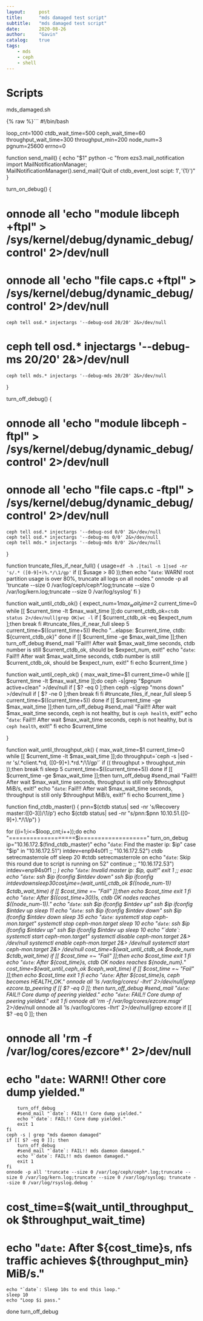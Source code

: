 ```yaml
---
layout:     post
title:      "mds damaged test script"
subtitle:   "mds damaged test script"
date:       2020-08-26
author:     "Gavin"
catalog:    true
tags:
    - mds
    - ceph
    - shell
---
```



# Scripts

mds_damaged.sh

{% raw %}```
#!/bin/bash

loop_cnt=1000
ctdb_wait_time=500
ceph_wait_time=60
throughput_wait_time=300
throughput_min=200
node_num=3
pgnum=25600
errno=0

function send_mail()
{
    echo "$1"
    python -c "from ezs3.mail_notification import MailNotificationManager; \
               MailNotificationManager().send_mail('Quit of ctdb_event_lost scipt: ${1}', '${1}')"
}

turn_on_debug()
{
#    onnode all 'echo "module libceph +ftpl" > /sys/kernel/debug/dynamic_debug/control' 2>/dev/null
#    onnode all 'echo "file caps.c +ftpl" > /sys/kernel/debug/dynamic_debug/control' 2>/dev/null
    ceph tell osd.* injectargs '--debug-osd 20/20' 2&>/dev/null
#    ceph tell osd.* injectargs '--debug-ms 20/20' 2&>/dev/null
    ceph tell mds.* injectargs '--debug-mds 20/20' 2&>/dev/null
}

turn_off_debug()
{
#    onnode all 'echo "module libceph -ftpl" > /sys/kernel/debug/dynamic_debug/control' 2>/dev/null
#    onnode all 'echo "file caps.c -ftpl" > /sys/kernel/debug/dynamic_debug/control' 2>/dev/null
    ceph tell osd.* injectargs '--debug-osd 0/0' 2&>/dev/null
    ceph tell osd.* injectargs '--debug-ms 0/0' 2&>/dev/null
    ceph tell mds.* injectargs '--debug-mds 0/0' 2&>/dev/null
}

function truncate_files_if_near_full()
{
    usage=`df -h .|tail -n 1|sed -nr 's/.* ([0-9]+)%.*/\1/gp'`
    if (( $usage > 80 ));then
        echo "`date`: WARN! root partition usage is over 80%, truncate all logs on all nodes."
        onnode -p all 'truncate --size 0 /var/log/ceph/ceph*.log;truncate --size 0 /var/log/kern.log;truncate --size 0 /var/log/syslog'
    fi
}

function wait_until_ctdb_ok()
{
    expect_num=$1
    max_wait_time=$2
    current_time=0
    while [[ $current_time -lt $max_wait_time ]];do
        current_ctdb_ok=`ctdb status 2>/dev/null|grep OK|wc -l`
        if [ $current_ctdb_ok -eq $expect_num ];then
            break
        fi
        #truncate_files_if_near_full
        sleep 5
        current_time=$((current_time+5))
        #echo "...elapse: $current_time, ctdb: ${current_ctdb_ok}"
    done
    if [[ $current_time -ge $max_wait_time ]];then
        turn_off_debug
        #send_mail "Fail!!! After wait $max_wait_time seconds, ctdb number is still $current_ctdb_ok, should be $expect_num, exit!"
        echo "`date`: Fail!!! After wait $max_wait_time seconds, ctdb number is still $current_ctdb_ok, should be $expect_num, exit!"
    fi
    echo $current_time
}

function wait_until_ceph_ok()
{
    max_wait_time=$1
    current_time=0
    while [[ $current_time -lt $max_wait_time ]];do
        ceph -s|grep "$pgnum active+clean" >/dev/null
        if [ $? -eq 0 ];then
            ceph -s|grep "mons down" >/dev/null
            if [ $? -ne 0 ];then
                break
            fi
        fi
        #truncate_files_if_near_full
        sleep 5
        current_time=$((current_time+5))
    done
    if [[ $current_time -ge $max_wait_time ]];then
        turn_off_debug
        #send_mail "Fail!!! After wait $max_wait_time seconds, ceph is not healthy, but is `ceph health`, exit!"
        echo "`date`: Fail!!! After wait $max_wait_time seconds, ceph is not healthy, but is `ceph health`, exit!"
    fi
    echo $current_time

}

function wait_until_throughput_ok()
{
    max_wait_time=$1
    current_time=0
    while [[ $current_time -lt $max_wait_time ]];do
        throughput=`ceph -s |sed -nr 's/.*client.*rd, ([0-9]+).*rd.*/\1/gp'`
        if (( throughput > throughput_min ));then
            break
        fi
        sleep 5
        current_time=$((current_time+5))
    done
    if [[ $current_time -ge $max_wait_time ]];then
        turn_off_debug
        #send_mail "Fail!!! After wait $max_wait_time seconds, throughput is still only $throughput MiB/s, exit!"
        echo "`date`: Fail!!! After wait $max_wait_time seconds, throughput is still only $throughput MiB/s, exit!"
    fi
    echo $current_time
}

function find_ctdb_master()
{
    pnn=$(ctdb status| sed -nr 's/Recovery master:([0-3])/\1/p')
    echo $(ctdb status| sed -nr "s/pnn:$pnn 10.10.51.([0-9]+).*/\1/p")
}

for ((i=1;i<=$loop_cnt;i++));do
    echo "===================$i==================="
    turn_on_debug
    ip="10.16.172.$(find_ctdb_master)"
    echo "`date`: Find the master ip: $ip"
    case "$ip" in 
        "10.16.172.51")
            intdev=enp94s0f1
        ;;
        "10.16.172.52")
            ctdb setrecmasterrole off
            sleep 20
            #ctdb setrecmasterrole on
            echo "`date`: Skip this round due to script is running on 52"
            continue
        ;;
        "10.16.172.53")
            intdev=enp94s0f1
        ;;
        *)
          echo "`date`: Invalid master ip: $ip, quit!"
          exit 1
        ;;
    esac
    echo "`date`: ssh $ip ifconfig $intdev down"
    ssh $ip ifconfig $intdev down
    sleep 30
    cost_time=$(wait_until_ctdb_ok $((node_num-1)) $ctdb_wait_time)
    if [[ $cost_time =~ "Fail" ]];then
        echo $cost_time
        exit 1 
    fi
    echo "`date`: After $((cost_time+30))s, ctdb OK nodes reaches $((node_num-1))."
    echo "`date`: ssh $ip ifconfig $intdev up"
    ssh $ip ifconfig $intdev up
    sleep 11
    echo "`date`: ssh $ip ifconfig $intdev down"
    ssh $ip ifconfig $intdev down
    sleep 35
    echo "`date`: systemctl stop ceph-mon.target"
    systemctl stop ceph-mon.target
    sleep 10
    echo "`date`: ssh $ip ifconfig $intdev up"
    ssh $ip ifconfig $intdev up
    sleep 10
    echo "`date`: systemctl start ceph-mon.target"
    systemctl disable ceph-mon.target 2&> /dev/null
    systemctl enable ceph-mon.target 2&> /dev/null
    systemctl start ceph-mon.target 2&> /dev/null
    cost_time=$(wait_until_ctdb_ok $node_num $ctdb_wait_time)
    if [[ $cost_time =~ "Fail" ]];then
        echo $cost_time
        exit 1 
    fi
    echo "`date`: After ${cost_time}s, ctdb OK nodes reaches ${node_num}."
    cost_time=$(wait_until_ceph_ok $ceph_wait_time)
    if [[ $cost_time =~ "Fail" ]];then
        echo $cost_time
        exit 1 
    fi
    echo "`date`: After ${cost_time}s, ceph becomes HEALTH_OK."
    onnode all 'ls /var/log/cores/ -lhrt' 2>/dev/null|grep ezcore.tp_peering
    if [[ $? -eq 0 ]]; then
        turn_off_debug
        #send_mail "`date`: FAIL!! Core dump of peering yielded."
        echo "`date`: FAIL!! Core dump of peering yielded."
        exit 1
    fi
    onnode all 'rm -f /var/log/cores/ezcore.msgr*' 2>/dev/null
    onnode all 'ls /var/log/cores -lhrt' 2>/dev/null|grep ezcore
    if [[ $? -eq 0 ]]; then
#        onnode all 'rm -f /var/log/cores/ezcore*' 2>/dev/null
#        echo "`date`: WARN!! Other core dump yielded."
        turn_off_debug
        #send_mail "`date`: FAIL!! Core dump yielded."
        echo "`date`: FAIL!! Core dump yielded."
        exit 1
    fi
    ceph -s | grep "mds daemon damaged"
    if [[ $? -eq 0 ]]; then
        turn_off_debug
        #send_mail "`date`: FAIL!! mds daemon damaged."
        echo "`date`: FAIL!! mds daemon damaged."
        exit 1
    fi
    onnode -p all 'truncate --size 0 /var/log/ceph/ceph*.log;truncate --size 0 /var/log/kern.log;truncate --size 0 /var/log/syslog; truncate --size 0 /var/log/rsyslog.debug '
#     cost_time=$(wait_until_throughput_ok $throughput_wait_time)
#     echo "`date`: After ${cost_time}s, nfs traffic achieves ${throughput_min} MiB/s."
    echo "`date`: Sleep 10s to end this loop."
    sleep 10
    echo "Loop $i pass."
done
turn_off_debug
``` {% endraw %}

